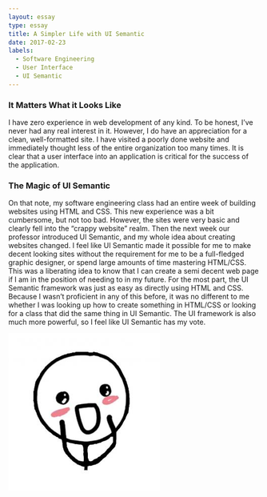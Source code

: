 ```yaml
---
layout: essay
type: essay
title: A Simpler Life with UI Semantic
date: 2017-02-23
labels:
  - Software Engineering
  - User Interface
  - UI Semantic
---
```

### It Matters What it Looks Like
I have zero experience in web development of any kind.  To be honest, I’ve never had any real interest in it. However, I do have an appreciation for a clean, well-formatted site. I have visited a poorly done website and immediately thought less of the entire organization too many times. It is clear that a user interface into an application is critical for the success of the application.

### The Magic of UI Semantic
On that note, my software engineering class had an entire week of building websites using HTML and CSS. This new experience was a bit cumbersome, but not too bad. However, the sites were very basic and clearly fell into the “crappy website” realm. Then the next week our professor introduced UI Semantic, and my whole idea about creating websites changed. I feel like UI Semantic made it possible for me to make decent looking sites without the requirement for me to be a full-fledged graphic designer, or spend large amounts of time mastering HTML/CSS. This was a liberating idea to know that I can create a semi decent web page if I am in the position of needing to in my future. For the most part, the UI Semantic framework was just as easy as directly using HTML and CSS. Because I wasn’t proficient in any of this before, it was no different to me whether I was looking up how to create something in HTML/CSS or looking for a class that did the same thing in UI Semantic. The UI framework is also much more powerful, so I feel like UI Semantic has my vote.


<img class="ui centered medium image" src="../images/ui.png">
